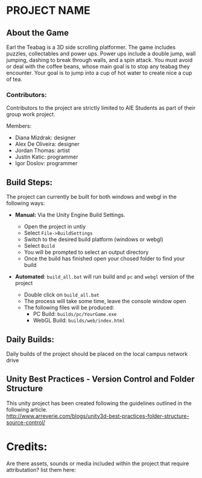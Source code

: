 # PROJECT NAME

## About the Game
Earl the Teabag is a 3D side scrolling platformer. The game includes puzzles, collectables and power ups. Power ups include a double jump, wall jumping, dashing to break through walls, and a spin attack. You must avoid or deal with the coffee beans, whose main goal is to stop any teabag they encounter. Your goal is to jump into a cup of hot water to create nice a cup of tea.  

### Contributors:
Contributors to the project are strictly limited to AIE Students as part of their group work project.

Members:
 - Diana Mizdrak: designer
 - Alex De Oliveira: designer
 - Jordan Thomas: artist
 - Justin Katic: programmer
 - Igor Doslov: programmer


## Build Steps:
The project can currently be built for both windows and webgl in the following ways:

* **Manual:** Via the Unity Engine Build Settings.
  * Open the project in untiy
  * Select `File->BuildSettings`
  * Switch to the desired build platform (windows or webgl)
  * Select `Build`
  * You will be prompted to select an output directory
  * Once the build has finished open your chosed folder to find your build

* **Automated**: `build_all.bat` will run build and `pc` and `webgl` version of the project
  * Double click on `build_all.bat`
  * The process will take some time, leave the console window open
  * The following files will be produced:
    * PC Build: `builds/pc/YourGame.exe` 
    * WebGL Build: `builds/web/index.html`

## Daily Builds:
Daily builds of the project should be placed on the local campus network drive

## Unity Best Practices - Version Control and Folder Structure

This unity project has been created following the guidelines outlined in the following article.<br/>
http://www.arreverie.com/blogs/unity3d-best-practices-folder-structure-source-control/

# Credits:
 Are there assets, sounds or media included within the project that require attributation? list them here:
